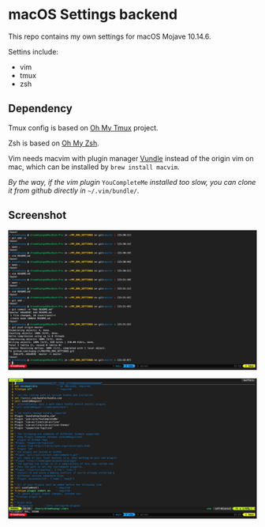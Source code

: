 # macOS Settings backend

This repo contains my own settings for macOS Mojave 10.14.6.

Settins include:

- vim
- tmux
- zsh

## Dependency
Tmux config is based on [Oh My Tmux](https://github.com/gpakosz/.tmux) project.

Zsh is based on [Oh My Zsh](https://ohmyz.sh/).

Vim needs macvim with plugin manager [Vundle](https://github.com/VundleVim/Vundle.vim) instead of the origin vim on mac, which can be installed by `brew install macvim`.

*By the way, if the vim plugin* `YouCompleteMe` *installed too slow, you can clone it from github directly in* `~/.vim/bundle/`.

## Screenshot

![tmux screenshot](./screenshot/tmux.png)

![vim screenshot](./screenshot/vim.png)
